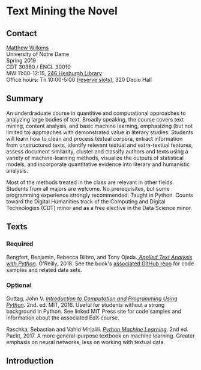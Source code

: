 # Text Mining the Novel

## Contact

[Matthew Wilkens](https://english.nd.edu/people/faculty/wilkens/)\
University of Notre Dame\
Spring 2019\
CDT 30380 / ENGL 30010\
MW 11:00-12:15, [246 Hesburgh Library](https://cds.library.nd.edu/spaces/)\
Office hours: Th 10:00-5:00 ([reserve slots](https://bit.ly/wilkens_appointments)), 320 Decio Hall

## Summary
An underdraduate course in quantitive and computational approaches to analyzing large bodies of text. Broadly speaking, the course covers text mining, content analysis, and basic machine learning, emphasizing (but not limited to) approaches with demonstrated value in literary studies. Students will learn how to clean and process textual corpora, extract information from unstructured texts, identify relevant textual and extra-textual features, assess document similarity, cluster and classify authors and texts using a variety of machine-learning methods, visualize the outputs of statistical models, and incorporate quantitative evidence into literary and humanistic analysis.

Most of the methods treated in the class are relevant in other fields. Students from all majors are welcome. No prerequisites, but some programming experience strongly recommended. Taught in Python. Counts toward the Digital Humanities track of the Computing and Digital Technologies (CDT) minor and as a free elective in the Data Science minor.  

## Texts

### Required

Bengfort, Benjamin, Rebecca Bilbro, and Tony Ojeda.[ _Applied Text Analysis with Python_](http://shop.oreilly.com/product/0636920052555.do). O'Reilly, 2018. See the book's [associated GitHub repo](https://github.com/foxbook/atap) for code samples and related data sets.

### Optional

Guttag, John V. [_Introduction to Computation and Programming Using Python_](https://mitpress.mit.edu/books/introduction-computation-and-programming-using-python-second-edition). 2nd. ed. MIT, 2016. Useful for students without a strong background in Python. See linked MIT Press site for code samples and information about the associated EdX course.

Raschka, Sebastian and Vahid Mirjalili. [_Python Machine Learning_](https://www.packtpub.com/big-data-and-business-intelligence/python-machine-learning-second-edition). 2nd ed. Packt, 2017. A more general-purpose textbook on machine learning. Greater emphasis on neural networks, less on working with textual data.

## Introduction

##
